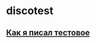 # discotest
## <a href="https://docs.google.com/document/d/1BR7PA1IK_C9scvXHAmWxeadoRIS33RFOIht28fU56YE">Как я писал тестовое</a>

